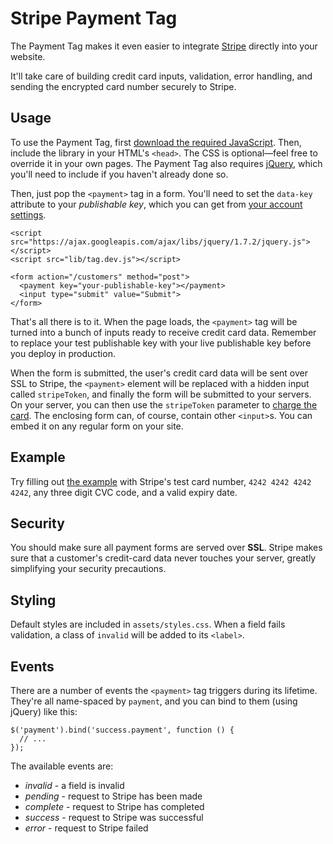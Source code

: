 # Stripe Payment Tag

The Payment Tag makes it even easier to integrate [Stripe](http://stripe.com) directly into your website.

It'll take care of building credit card inputs, validation, error handling, and sending the encrypted card number securely to Stripe.

## Usage

To use the Payment Tag, first <a href="https://github.com/stripe/payment-tag/zipball/v1.0.0">download the required JavaScript</a>. Then, include the library in your HTML's `<head>`. The CSS is optional&mdash;feel free to override it in your own pages. The Payment Tag also requires <a href="http://jquery.com/">jQuery</a>, which you'll need to include if you haven't already done so.

Then, just pop the `<payment>` tag in a form. You'll need to set the `data-key` attribute to your <em>publishable key</em>, which you can get from <a href="https://manage.stripe.com/#account/apikeys">your account settings</a>.

    <script src="https://ajax.googleapis.com/ajax/libs/jquery/1.7.2/jquery.js"></script>
    <script src="lib/tag.dev.js"></script>

    <form action="/customers" method="post">
      <payment key="your-publishable-key"></payment>
      <input type="submit" value="Submit">
    </form>

That's all there is to it. When the page loads, the `<payment>` tag will be turned into a bunch of inputs ready to receive credit card data. Remember to replace your test publishable key with your live publishable key before you deploy in production.

When the form is submitted, the user's credit card data will be sent over SSL to Stripe, the `<payment>` element will be replaced with a hidden input called `stripeToken`, and finally the form will be submitted to your servers. On your server, you can then use the `stripeToken` parameter to <a href="https://stripe.com/docs/tutorials/charges">charge the card</a>.
The enclosing form can, of course, contain other `<input>`s. You can embed it on any regular form on your site.

## Example

Try filling out [the example](http://stripe.github.com/payment-tag/test/index.html) with Stripe's test card number, `4242 4242 4242 4242`, any three digit CVC code, and a valid expiry date.

## Security

You should make sure all payment forms are served over **SSL**. Stripe makes sure that a customer's credit-card data never touches your server, greatly simplifying your security precautions.

## Styling

Default styles are included in `assets/styles.css`. When a field fails validation, a class of `invalid` will be added to its `<label>`.

## Events

There are a number of events the `<payment>` tag triggers during its lifetime. They're all name-spaced by `payment`, and you can bind to them (using jQuery) like this:

    $('payment').bind('success.payment', function () {
      // ...
    });

The available events are:

* *invalid* - a field is invalid
* *pending* - request to Stripe has been made
* *complete* - request to Stripe has completed
* *success* - request to Stripe was successful
* *error* - request to Stripe failed